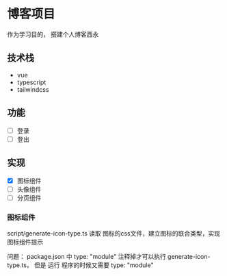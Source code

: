 # 博客项目

作为学习目的， 搭建个人博客西永

## 技术栈

- vue
- typescript
- tailwindcss

## 功能

- [ ] 登录
- [ ] 登出

## 实现

- [x] 图标组件
- [ ] 头像组件
- [ ] 分页组件

### 图标组件

script/generate-icon-type.ts 读取 图标的css文件，建立图标的联合类型，实现图标组件提示

问题： package.json 中 type: "module" 注释掉才可以执行 generate-icon-type.ts， 但是 运行 程序的时候又需要 type: "module"
